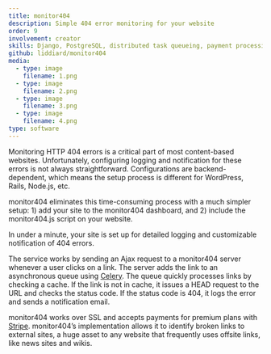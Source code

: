 ```yaml
---
title: monitor404
description: Simple 404 error monitoring for your website
order: 9
involvement: creator
skills: Django, PostgreSQL, distributed task queueing, payment processing, cron, user accounts, SSL, web development
github: liddiard/monitor404
media:
  - type: image
    filename: 1.png
  - type: image
    filename: 2.png
  - type: image
    filename: 3.png
  - type: image
    filename: 4.png
type: software
---
```


Monitoring HTTP 404 errors is a critical part of most content-based websites. Unfortunately, configuring logging and notification for these errors is not always straightforward. Configurations are backend-dependent, which means the setup process is different for WordPress, Rails, Node.js, etc.

monitor404 eliminates this time-consuming process with a much simpler setup: 1) add your site to the monitor404 dashboard, and 2) include the monitor404.js script on your website.

In under a minute, your site is set up for detailed logging and customizable notification of 404 errors.

The service works by sending an Ajax request to a monitor404 server whenever a user clicks on a link. The server adds the link to an asynchronous queue using [Celery](http://www.celeryproject.org/). The queue quickly processes links by checking a cache. If the link is not in cache, it issues a HEAD request to the URL and checks the status code. If the status code is 404, it logs the error and sends a notification email.

monitor404 works over SSL and accepts payments for premium plans with [Stripe](https://stripe.com/). monitor404’s implementation allows it to identify broken links to external sites, a huge asset to any website that frequently uses offsite links, like news sites and wikis.
